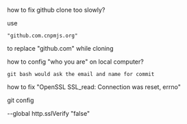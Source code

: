 how to fix github clone too slowly?

use

    "github.com.cnpmjs.org" 
    
to replace "github.com" while cloning

how to config "who you are" on local computer?

    git bash would ask the email and name for commit

how to fix "OpenSSL SSL_read: Connection was reset, errno"

git config 
    
--global http.sslVerify "false"  
